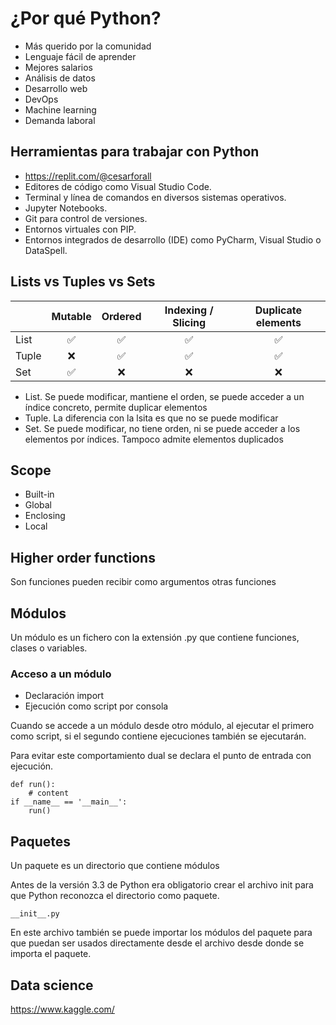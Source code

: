 # ¿Por qué Python?
- Más querido por la comunidad
- Lenguaje fácil de aprender
- Mejores salarios
- Análisis de datos
- Desarrollo web
- DevOps
- Machine learning
- Demanda laboral

## Herramientas para trabajar con Python
- https://replit.com/@cesarforall
- Editores de código como Visual Studio Code.
- Terminal y línea de comandos en diversos sistemas operativos.
- Jupyter Notebooks.
- Git para control de versiones.
- Entornos virtuales con PIP.
- Entornos integrados de desarrollo (IDE) como PyCharm, Visual Studio o DataSpell.

## Lists vs Tuples vs Sets
||Mutable|Ordered|Indexing / Slicing|Duplicate elements|
|---|:---:|:---:|:---:|:---:|
|List|✅|✅|✅|✅|
|Tuple|❌|✅|✅|✅|
|Set|✅|❌|❌|❌|

- List. Se puede modificar, mantiene el orden, se puede acceder a un índice concreto, permite duplicar elementos
- Tuple. La diferencia con la lsita es que no se puede modificar
- Set. Se puede modificar, no tiene orden, ni se puede acceder a los elementos por índices. Tampoco admite elementos duplicados

## Scope

- Built-in
- Global
- Enclosing
- Local

## Higher order functions
Son funciones pueden recibir como argumentos otras funciones

## Módulos
Un módulo es un fichero con la extensión .py que contiene funciones, clases o variables.

### Acceso a un módulo

- Declaración import
- Ejecución como script por consola

Cuando se accede a un módulo desde otro módulo, al ejecutar el primero como script, si el segundo contiene ejecuciones también se ejecutarán.

Para evitar este comportamiento dual se declara el punto de entrada con ejecución.

    def run():
        # content
    if __name__ == '__main__':
        run()

## Paquetes
Un paquete es un directorio que contiene módulos

Antes de la versión 3.3 de Python era obligatorio crear el archivo init para que Python reconozca el directorio como paquete.


    __init__.py


En este archivo también se puede importar los módulos del paquete para que puedan ser usados directamente desde el archivo desde donde se importa el paquete.

## Data science
https://www.kaggle.com/